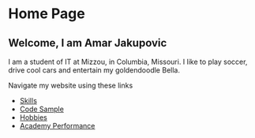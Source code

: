 # Home Page

## Welcome, I am Amar Jakupovic

I am a student of IT at Mizzou, in Columbia, Missouri. I like to play soccer, drive cool cars and entertain my goldendoodle Bella.

Navigate my website using these links

- [Skills](./skills.md)
- [Code Sample](./code_sample.md)
- [Hobbies](./hobby.md)
- [Academy Performance](./marks.md)
